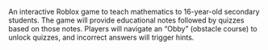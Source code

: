 An interactive Roblox game to teach mathematics to 16-year-old secondary
students. The game will provide educational notes followed by quizzes based on those notes.
Players will navigate an “Obby” (obstacle course) to unlock quizzes, and incorrect answers will
trigger hints.

